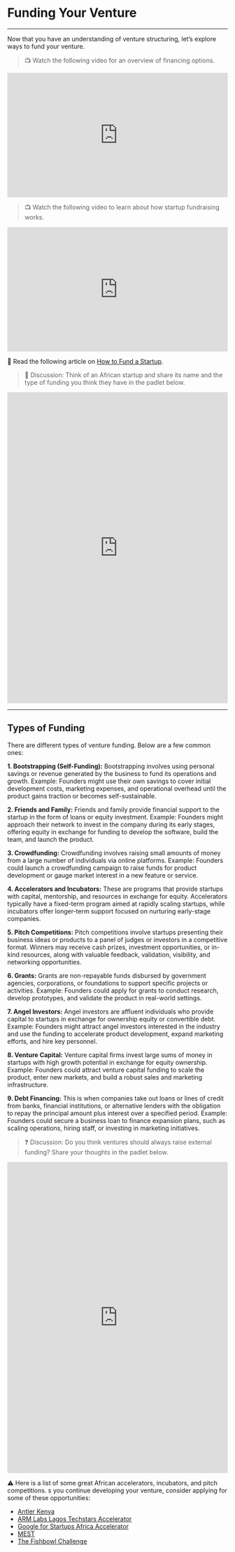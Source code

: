 # Funding Your Venture

---

Now that you have an understanding of venture structuring, let’s explore ways to fund your venture.

> 📺 Watch the following video for an overview of financing options.

<div style="position: relative; padding-bottom: 56.25%; height: 0;"><iframe src="https://www.youtube.com/embed/VzkepMhbug0" title="YouTube video player" frameborder="0" allow="accelerometer; autoplay; clipboard-write; encrypted-media; gyroscope; picture-in-picture" allowfullscreen style="position: absolute; top: 0; left: 0; width: 100%; height: 100%;"></iframe></div>

> 📺 Watch the following video to learn about how startup fundraising works.

<div style="position: relative; padding-bottom: 56.25%; height: 0;"><iframe src="https://www.youtube.com/embed/zBUhQPPS9AY" title="YouTube video player" frameborder="0" allow="accelerometer; autoplay; clipboard-write; encrypted-media; gyroscope; picture-in-picture" allowfullscreen style="position: absolute; top: 0; left: 0; width: 100%; height: 100%;"></iframe></div>

<aside>

📖 Read the following article on [How to Fund a Startup](http://www.paulgraham.com/startupfunding.html).

</aside>

> 💭 Discussion: Think of an African startup and share its name and the type of funding you think they have in the padlet below.

<div style="border:1px solid rgba(0,0,0,0.1);border-radius:2px;box-sizing:border-box;overflow:hidden;position:relative;width:100%;background:#F4F4F4"><iframe src="https://padlet.com/embed/almkk5l8usqp4ctc" frameborder="0" allow="camera;microphone;geolocation" style="width:100%;height:708px;display:block;padding:0;margin:0"></iframe></div>

---

## Types of Funding

There are different types of venture funding. Below are a few common ones:

**1. Bootstrapping (Self-Funding):** Bootstrapping involves using personal savings or revenue generated by the business to fund its operations and growth. Example: Founders might use their own savings to cover initial development costs, marketing expenses, and operational overhead until the product gains traction or becomes self-sustainable.

**2. Friends and Family:** Friends and family provide financial support to the startup in the form of loans or equity investment. Example: Founders might approach their network to invest in the company during its early stages, offering equity in exchange for funding to develop the software, build the team, and launch the product.

**3. Crowdfunding:** Crowdfunding involves raising small amounts of money from a large number of individuals via online platforms. Example: Founders could launch a crowdfunding campaign to raise funds for product development or gauge market interest in a new feature or service.


**4. Accelerators and Incubators:** These are programs that provide startups with capital, mentorship, and resources in exchange for equity. Accelerators typically have a fixed-term program aimed at rapidly scaling startups, while incubators offer longer-term support focused on nurturing early-stage companies.

**5. Pitch Competitions:** Pitch competitions involve startups presenting their business ideas or products to a panel of judges or investors in a competitive format. Winners may receive cash prizes, investment opportunities, or in-kind resources, along with valuable feedback, validation, visibility, and networking opportunities.

**6. Grants:** Grants are non-repayable funds disbursed by government agencies, corporations, or foundations to support specific projects or activities. Example: Founders could apply for grants to conduct research, develop prototypes, and validate the product in real-world settings.

**7. Angel Investors:** Angel investors are affluent individuals who provide capital to startups in exchange for ownership equity or convertible debt. Example: Founders might attract angel investors interested in the industry and use the funding to accelerate product development, expand marketing efforts, and hire key personnel.

**8. Venture Capital:** Venture capital firms invest large sums of money in startups with high growth potential in exchange for equity ownership. Example: Founders could attract venture capital funding to scale the product, enter new markets, and build a robust sales and marketing infrastructure.

**9. Debt Financing:** This is when companies take out loans or lines of credit from banks, financial institutions, or alternative lenders with the obligation to repay the principal amount plus interest over a specified period. Example: Founders could secure a business loan to finance expansion plans, such as scaling operations, hiring staff, or investing in marketing initiatives.

>❓ Discussion: Do you think ventures should always raise external funding? Share your thoughts in the padlet below.

<div style="border:1px solid rgba(0,0,0,0.1);border-radius:2px;box-sizing:border-box;overflow:hidden;position:relative;width:100%;background:#F4F4F4"><iframe src="https://padlet.com/embed/1e1aa3qx9jch0qj0" frameborder="0" allow="camera;microphone;geolocation" style="width:100%;height:708px;display:block;padding:0;margin:0"></iframe></div>

<aside> 

⚠️ Here is a list of some great African accelerators, incubators, and pitch competitions. s you continue developing your venture, consider applying for some of these opportunities:

- [Antler Kenya](https://www.antler.co/location/kenya)
- [ARM Labs Lagos Techstars Accelerator](https://www.techstars.com/accelerators/arm-labs-lagos)
- [Google for Startups Africa Accelerator](https://startup.google.com/programs/accelerator/africa/)
- [MEST](https://meltwater.org/)
- [The Fishbowl Challenge](https://www.fishbowlchallenge.com/)

</aside>
